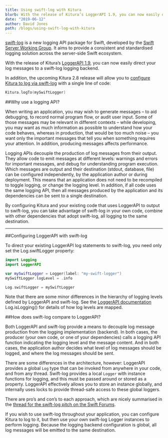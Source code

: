 ```yaml
---
title: Using swift-log with Kitura
blurb: With the release of Kitura’s LoggerAPI 1.9, you can now easily direct your log messages to a swift-log logging backend
date: "2019-06-12"
author: David Jones
path: /blogs/using-swift-log-with-kitura
---
```


[swift-log](https://github.com/apple/swift-log) is a new logging API package for Swift, developed by the [Swift Server Working Group](https://swift.org/server/). It aims to provide a consistent and standardised logging solution across the server-side Swift ecosystem.

With the release of Kitura’s [LoggerAPI 1.9](https://github.com/Kitura/LoggerAPI/releases/tag/1.9.0), you can now easily direct your log messages to a swift-log logging backend.

In addition, the upcoming Kitura 2.8 release will allow you to [configure Kitura to log via swift-log](https://github.com/Kitura/Kitura/pull/1460) with a single line of code:

```swift
Kitura.logTo(mySwiftLogger)
```

##Why use a logging API?

When writing an application, you may wish to generate messages – to aid debugging, to record normal program flow, or audit user input. Some of those messages may be relevant in different contexts – while developing, you may want as much information as possible to understand how your code behaves, whereas in production, that would be too much noise – you want only the important messages that tell you when something requires your attention. In addition, producing messages affects performance.

Logging APIs decouple the production of log messages from their output. They allow code to emit messages at different levels: warnings and errors for important messages, and debug for understanding program execution. Which messages are output and their destination (stdout, database, file) can be configured independently, by the application author or during deployment. This means that an application does not need to be recompiled to toggle logging, or change the logging level. In addition, if all code uses the same logging API, then all messages produced by the application and its dependencies can be sent to a single destination.

By configuring Kitura and your existing code that uses LoggerAPI to output to swift-log, you can take advantage of swift-log in your own code, combine with other dependencies that adopt swift-log, all logging to the same destination.

---

##Configuring LoggerAPI with swift-log

To direct your existing LoggerAPI log statements to swift-log, you need only set the Log.swiftLogger property:

```swift
import Logging
import LoggerAPI

var mySwiftLogger = Logger(label: "my-swift-logger")
mySwiftLogger.logLevel = .info

Log.swiftLogger = mySwiftLogger
```

Note that there are some minor differences in the hierarchy of logging levels defined by LoggerAPI and swift-log. See the [LoggerAPI documentation](https://ibm-swift.github.io/LoggerAPI/index.html) Log.isLogging() for details of how log levels are mapped.

##How does swift-log compare to LoggerAPI?

Both LoggerAPI and swift-log provide a means to decouple log message production from the logging implementation (backend). In both cases, the producer (your own code, or one of your dependencies) calls a logging API function indicating the logging level and the message content. And in both cases, the application author decides what level of log messages should be logged, and where the log messages should be sent.

There are some differences in the architecture, however: LoggerAPI provides a global `Log` type that can be invoked from anywhere in your code, and from any thread. Swift-log provides a local `Logger` with instance functions for logging, and this must be passed around or stored as a property. LoggerAPI effectively allows you to store an instance globally, and internally uses locks to provide thread-safe access to these global loggers.

There are pro’s and con’s to each approach, which are nicely summarised in the [thread for the swift-log pitch on the Swift Forums](https://forums.swift.org/t/logging/16027/3).

If you wish to use swift-log throughout your application, you can configure Kitura to log to it, but then use your own swift-log Logger instances to perform logging. Because the logging backend configuration is global, all log messages will be emitted to the same destination.
